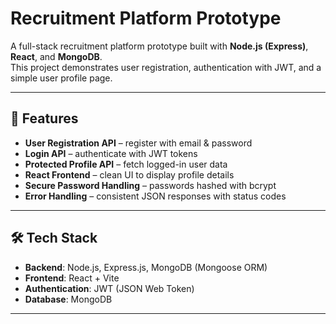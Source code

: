 # Recruitment Platform Prototype

A full-stack recruitment platform prototype built with **Node.js (Express)**, **React**, and **MongoDB**.  
This project demonstrates user registration, authentication with JWT, and a simple user profile page.

---

## 🚀 Features
- **User Registration API** – register with email & password  
- **Login API** – authenticate with JWT tokens  
- **Protected Profile API** – fetch logged-in user data  
- **React Frontend** – clean UI to display profile details  
- **Secure Password Handling** – passwords hashed with bcrypt  
- **Error Handling** – consistent JSON responses with status codes  

---

## 🛠️ Tech Stack
- **Backend**: Node.js, Express.js, MongoDB (Mongoose ORM)  
- **Frontend**: React + Vite  
- **Authentication**: JWT (JSON Web Token)  
- **Database**: MongoDB  

---
